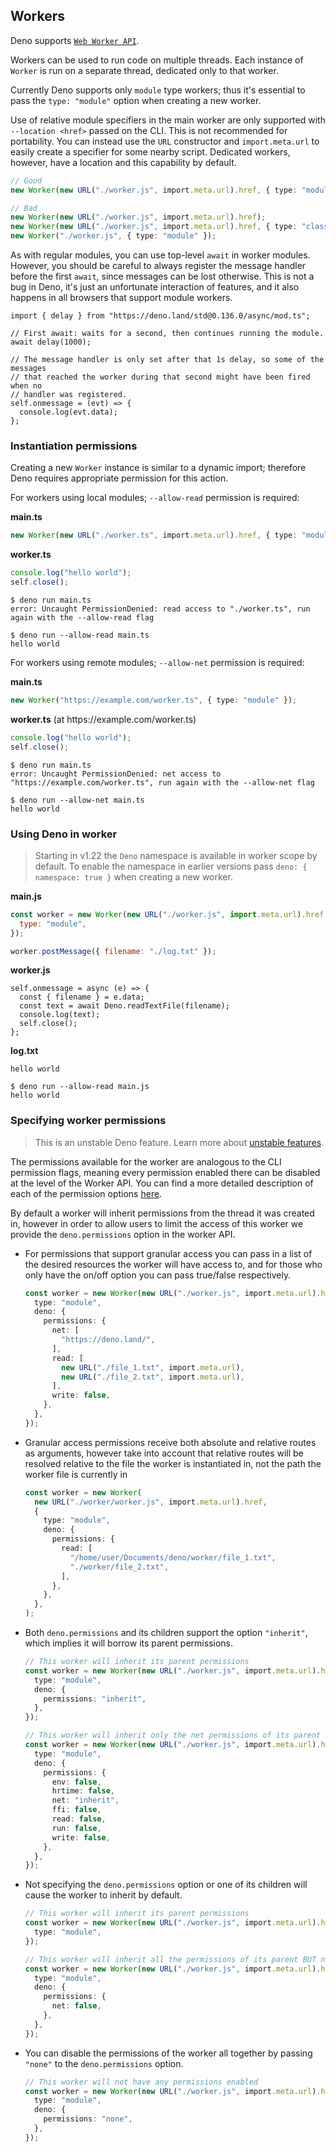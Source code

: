 ## Workers

Deno supports
[`Web Worker API`](https://developer.mozilla.org/en-US/docs/Web/API/Worker/Worker).

Workers can be used to run code on multiple threads. Each instance of `Worker`
is run on a separate thread, dedicated only to that worker.

Currently Deno supports only `module` type workers; thus it's essential to pass
the `type: "module"` option when creating a new worker.

Use of relative module specifiers in the main worker are only supported with
`--location <href>` passed on the CLI. This is not recommended for portability.
You can instead use the `URL` constructor and `import.meta.url` to easily create
a specifier for some nearby script. Dedicated workers, however, have a location
and this capability by default.

```ts
// Good
new Worker(new URL("./worker.js", import.meta.url).href, { type: "module" });

// Bad
new Worker(new URL("./worker.js", import.meta.url).href);
new Worker(new URL("./worker.js", import.meta.url).href, { type: "classic" });
new Worker("./worker.js", { type: "module" });
```

As with regular modules, you can use top-level `await` in worker modules.
However, you should be careful to always register the message handler before the
first `await`, since messages can be lost otherwise. This is not a bug in Deno,
it's just an unfortunate interaction of features, and it also happens in all
browsers that support module workers.

```ts, ignore
import { delay } from "https://deno.land/std@0.136.0/async/mod.ts";

// First await: waits for a second, then continues running the module.
await delay(1000);

// The message handler is only set after that 1s delay, so some of the messages
// that reached the worker during that second might have been fired when no
// handler was registered.
self.onmessage = (evt) => {
  console.log(evt.data);
};
```

### Instantiation permissions

Creating a new `Worker` instance is similar to a dynamic import; therefore Deno
requires appropriate permission for this action.

For workers using local modules; `--allow-read` permission is required:

**main.ts**

```ts
new Worker(new URL("./worker.ts", import.meta.url).href, { type: "module" });
```

**worker.ts**

```ts
console.log("hello world");
self.close();
```

```shell
$ deno run main.ts
error: Uncaught PermissionDenied: read access to "./worker.ts", run again with the --allow-read flag

$ deno run --allow-read main.ts
hello world
```

For workers using remote modules; `--allow-net` permission is required:

**main.ts**

```ts
new Worker("https://example.com/worker.ts", { type: "module" });
```

**worker.ts** (at https[]()://example.com/worker.ts)

```ts
console.log("hello world");
self.close();
```

```shell
$ deno run main.ts
error: Uncaught PermissionDenied: net access to "https://example.com/worker.ts", run again with the --allow-net flag

$ deno run --allow-net main.ts
hello world
```

### Using Deno in worker

> Starting in v1.22 the `Deno` namespace is available in worker scope by
> default. To enable the namespace in earlier versions pass
> `deno: { namespace: true }` when creating a new worker.

**main.js**

```js
const worker = new Worker(new URL("./worker.js", import.meta.url).href, {
  type: "module",
});

worker.postMessage({ filename: "./log.txt" });
```

**worker.js**

```js, ignore
self.onmessage = async (e) => {
  const { filename } = e.data;
  const text = await Deno.readTextFile(filename);
  console.log(text);
  self.close();
};
```

**log.txt**

```
hello world
```

```shell
$ deno run --allow-read main.js
hello world
```

### Specifying worker permissions

> This is an unstable Deno feature. Learn more about
> [unstable features](./stability.md).

The permissions available for the worker are analogous to the CLI permission
flags, meaning every permission enabled there can be disabled at the level of
the Worker API. You can find a more detailed description of each of the
permission options [here](../getting_started/permissions.md).

By default a worker will inherit permissions from the thread it was created in,
however in order to allow users to limit the access of this worker we provide
the `deno.permissions` option in the worker API.

- For permissions that support granular access you can pass in a list of the
  desired resources the worker will have access to, and for those who only have
  the on/off option you can pass true/false respectively.

  ```ts
  const worker = new Worker(new URL("./worker.js", import.meta.url).href, {
    type: "module",
    deno: {
      permissions: {
        net: [
          "https://deno.land/",
        ],
        read: [
          new URL("./file_1.txt", import.meta.url),
          new URL("./file_2.txt", import.meta.url),
        ],
        write: false,
      },
    },
  });
  ```

- Granular access permissions receive both absolute and relative routes as
  arguments, however take into account that relative routes will be resolved
  relative to the file the worker is instantiated in, not the path the worker
  file is currently in

  ```ts
  const worker = new Worker(
    new URL("./worker/worker.js", import.meta.url).href,
    {
      type: "module",
      deno: {
        permissions: {
          read: [
            "/home/user/Documents/deno/worker/file_1.txt",
            "./worker/file_2.txt",
          ],
        },
      },
    },
  );
  ```

- Both `deno.permissions` and its children support the option `"inherit"`, which
  implies it will borrow its parent permissions.

  ```ts
  // This worker will inherit its parent permissions
  const worker = new Worker(new URL("./worker.js", import.meta.url).href, {
    type: "module",
    deno: {
      permissions: "inherit",
    },
  });
  ```

  ```ts
  // This worker will inherit only the net permissions of its parent
  const worker = new Worker(new URL("./worker.js", import.meta.url).href, {
    type: "module",
    deno: {
      permissions: {
        env: false,
        hrtime: false,
        net: "inherit",
        ffi: false,
        read: false,
        run: false,
        write: false,
      },
    },
  });
  ```

- Not specifying the `deno.permissions` option or one of its children will cause
  the worker to inherit by default.

  ```ts
  // This worker will inherit its parent permissions
  const worker = new Worker(new URL("./worker.js", import.meta.url).href, {
    type: "module",
  });
  ```

  ```ts
  // This worker will inherit all the permissions of its parent BUT net
  const worker = new Worker(new URL("./worker.js", import.meta.url).href, {
    type: "module",
    deno: {
      permissions: {
        net: false,
      },
    },
  });
  ```

- You can disable the permissions of the worker all together by passing `"none"`
  to the `deno.permissions` option.

  ```ts
  // This worker will not have any permissions enabled
  const worker = new Worker(new URL("./worker.js", import.meta.url).href, {
    type: "module",
    deno: {
      permissions: "none",
    },
  });
  ```
